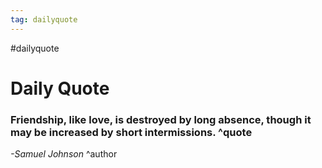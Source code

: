 ```yaml
---
tag: dailyquote
---
```


#dailyquote

# Daily Quote

### Friendship, like love, is destroyed by long absence, though it may be increased by short intermissions. ^quote
*-Samuel Johnson* ^author
